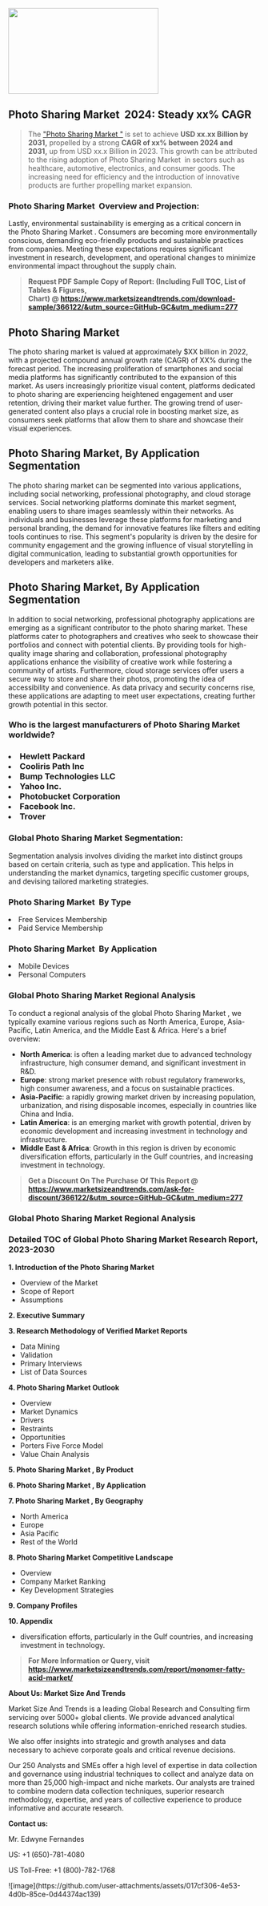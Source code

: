 <p><img class="alignnone size-medium wp-image-20088" src="https://ffe5etoiles.com/wp-content/uploads/2024/12/MST1-300x171.png" alt="" width="300" height="171" /></p><h2 id="ember46" class="ember-view reader-text-block__heading-2">Photo Sharing Market &nbsp;2024: Steady&nbsp;xx% CAGR</h2><blockquote id="ember47" class="ember-view reader-text-block__blockquote">The&nbsp;<a class="app-aware-link " href="https://www.marketsizeandtrends.com/download-sample/366122/&utm_source=GitHub-GC&utm_medium=277" target="_blank" data-test-app-aware-link="">"Photo Sharing Market "</a>&nbsp;is set to achieve&nbsp;<strong>USD&nbsp;xx.xx&nbsp;Billion by 2031,</strong>&nbsp;propelled by a strong&nbsp;<strong>CAGR of&nbsp;xx% between 2024 and 2031,</strong>&nbsp;up from USD xx.x Billion in 2023. This growth can be attributed to the rising adoption of&nbsp;Photo Sharing Market &nbsp;in sectors such as healthcare, automotive, electronics, and consumer goods. The increasing need for efficiency and the introduction of innovative products are further propelling market expansion.</blockquote><h3 id="ember48" class="ember-view reader-text-block__heading-3">Photo Sharing Market &nbsp;Overview and Projection:</h3><p id="ember49" class="ember-view reader-text-block__paragraph">Lastly, environmental sustainability is emerging as a critical concern in the&nbsp;Photo Sharing Market . Consumers are becoming more environmentally conscious, demanding eco-friendly products and sustainable practices from companies. Meeting these expectations requires significant investment in research, development, and operational changes to minimize environmental impact throughout the supply chain.</p><blockquote id="ember50" class="ember-view reader-text-block__blockquote"><strong>Request PDF Sample Copy of Report: (Including Full TOC, List of Tables &amp; Figures, Chart)&nbsp;@&nbsp;<strong><a href="https://www.marketsizeandtrends.com/download-sample/366122/&utm_source=GitHub-GC&utm_medium=277" target="_blank">https://www.marketsizeandtrends.com/download-sample/366122/&utm_source=GitHub-GC&utm_medium=277</a></strong></strong></blockquote><h3 class=""> <h2>Photo Sharing Market</h2><p>The photo sharing market is valued at approximately $XX billion in 2022, with a projected compound annual growth rate (CAGR) of XX% during the forecast period. The increasing proliferation of smartphones and social media platforms has significantly contributed to the expansion of this market. As users increasingly prioritize visual content, platforms dedicated to photo sharing are experiencing heightened engagement and user retention, driving their market value further. The growing trend of user-generated content also plays a crucial role in boosting market size, as consumers seek platforms that allow them to share and showcase their visual experiences.</p><h2>Photo Sharing Market, By Application Segmentation</h2><p>The photo sharing market can be segmented into various applications, including social networking, professional photography, and cloud storage services. Social networking platforms dominate this market segment, enabling users to share images seamlessly within their networks. As individuals and businesses leverage these platforms for marketing and personal branding, the demand for innovative features like filters and editing tools continues to rise. This segment's popularity is driven by the desire for community engagement and the growing influence of visual storytelling in digital communication, leading to substantial growth opportunities for developers and marketers alike.</p><h2>Photo Sharing Market, By Application Segmentation</h2><p>In addition to social networking, professional photography applications are emerging as a significant contributor to the photo sharing market. These platforms cater to photographers and creatives who seek to showcase their portfolios and connect with potential clients. By providing tools for high-quality image sharing and collaboration, professional photography applications enhance the visibility of creative work while fostering a community of artists. Furthermore, cloud storage services offer users a secure way to store and share their photos, promoting the idea of accessibility and convenience. As data privacy and security concerns rise, these applications are adapting to meet user expectations, creating further growth potential in this sector.</p></h3><h3 id="" class="">Who is the largest manufacturers of&nbsp;Photo Sharing Market  worldwide?</h3><h3 class=""></Li><Li>Hewlett Packard</Li><Li> Cooliris Path Inc</Li><Li> Bump Technologies LLC</Li><Li> Yahoo Inc.</Li><Li> Photobucket Corporation</Li><Li> Facebook Inc.</Li><Li> Trover</h3><h3 id="ember53" class="ember-view reader-text-block__heading-3">Global&nbsp;Photo Sharing Market  Segmentation:</h3><p id="ember54" class="ember-view reader-text-block__paragraph">Segmentation analysis involves dividing the market into distinct groups based on certain criteria, such as type and application. This helps in understanding the market dynamics, targeting specific customer groups, and devising tailored marketing strategies.</p><h3 id="" class="">Photo Sharing Market &nbsp;By Type</h3><p></Li><Li>Free Services Membership</Li><Li> Paid Service Membership</p><h3 id="" class="">Photo Sharing Market &nbsp;By Application</h3><p class=""></Li><Li>Mobile Devices</Li><Li> Personal Computers</p><h3 id="ember62" class="ember-view reader-text-block__heading-3">Global Photo Sharing Market  Regional Analysis</h3><p id="ember63" class="ember-view reader-text-block__paragraph">To conduct a regional analysis of the global Photo Sharing Market , we typically examine various regions such as North America, Europe, Asia-Pacific, Latin America, and the Middle East &amp; Africa. Here's a brief overview:</p><ul><li><strong>North America</strong>: is often a leading market due to advanced technology infrastructure, high consumer demand, and significant investment in R&amp;D.</li><li><strong>Europe</strong>: strong market presence with robust regulatory frameworks, high consumer awareness, and a focus on sustainable practices.</li><li><strong>Asia-Pacific</strong>: a rapidly growing market driven by increasing population, urbanization, and rising disposable incomes, especially in countries like China and India.</li><li><strong>Latin America</strong>: is an emerging market with growth potential, driven by economic development and increasing investment in technology and infrastructure.</li><li><strong>Middle East &amp; Africa</strong>: Growth in this region is driven by economic diversification efforts, particularly in the Gulf countries, and increasing investment in technology.</li></ul><blockquote id="ember61" class="ember-view reader-text-block__blockquote"><strong>Get a Discount On The Purchase Of This Report @ <strong><a href="https://html-cleaner.com/" target="">https://www.marketsizeandtrends.com/ask-for-discount/366122/&utm_source=GitHub-GC&utm_medium=277</a></strong></strong></blockquote><h3 id="ember62" class="ember-view reader-text-block__heading-3">Global Photo Sharing Market  Regional Analysis</h3><h3 id="" class="">Detailed TOC of Global Photo Sharing Market  Research Report, 2023-2030</h3><p id="" class=""><strong>1. Introduction of the Photo Sharing Market </strong></p><ul><li>Overview of the Market</li><li>Scope of Report</li><li>Assumptions</li></ul><p id="" class=""><strong>2. Executive Summary</strong></p><p id="" class=""><strong>3. Research Methodology of Verified Market Reports</strong></p><ul><li>Data Mining</li><li>Validation</li><li>Primary Interviews</li><li>List of Data Sources</li></ul><p id="" class=""><strong>4. Photo Sharing Market  Outlook</strong></p><ul><li>Overview</li><li>Market Dynamics</li><li>Drivers</li><li>Restraints</li><li>Opportunities</li><li>Porters Five Force Model</li><li>Value Chain Analysis</li></ul><p id="" class=""><strong>5. Photo Sharing Market , By Product</strong></p><p id="" class=""><strong>6. Photo Sharing Market , By Application</strong></p><p id="" class=""><strong>7. Photo Sharing Market , By Geography</strong></p><ul><li>North America</li><li>Europe</li><li>Asia Pacific</li><li>Rest of the World</li></ul><p id="" class=""><strong>8. Photo Sharing Market  Competitive Landscape</strong></p><ul><li>Overview</li><li>Company Market Ranking</li><li>Key Development Strategies</li></ul><p id="" class=""><strong>9. Company Profiles</strong></p><p id="" class=""><strong>10. Appendix</strong></p><ul><li>diversification efforts, particularly in the Gulf countries, and increasing investment in technology.</li></ul><blockquote id="ember65" class="ember-view reader-text-block__blockquote"><strong>For More Information or Query, visit <strong><strong><a href="https://html-cleaner.com/" target="">https://www.marketsizeandtrends.com/report/monomer-fatty-acid-market/</a></strong></strong></strong></blockquote><p id="" class=""><strong>About Us: Market Size And Trends</strong></p><p id="" class="">Market Size And Trends is a leading Global Research and Consulting firm servicing over 5000+ global clients. We provide advanced analytical research solutions while offering information-enriched research studies.</p><p id="" class="">We also offer insights into strategic and growth analyses and data necessary to achieve corporate goals and critical revenue decisions.</p><p id="" class="">Our 250 Analysts and SMEs offer a high level of expertise in data collection and governance using industrial techniques to collect and analyze data on more than 25,000 high-impact and niche markets. Our analysts are trained to combine modern data collection techniques, superior research methodology, expertise, and years of collective experience to produce informative and accurate research.</p><p id="" class=""><strong>Contact us:</strong></p><p id="" class="">Mr. Edwyne Fernandes</p><p id="" class="">US: +1 (650)-781-4080</p><p id="" class="">US Toll-Free: +1 (800)-782-1768</p>
![image](https://github.com/user-attachments/assets/017cf306-4e53-4d0b-85ce-0d44374ac139)

